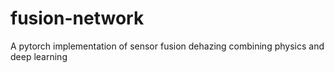 # fusion-network
A pytorch implementation of sensor fusion dehazing combining physics and deep learning
